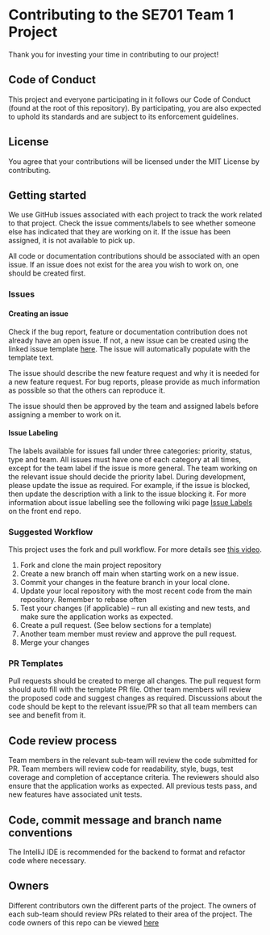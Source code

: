 # Contributing to the SE701 Team 1 Project

Thank you for investing your time in contributing to our project! 

## Code of Conduct
This project and everyone participating in it follows our Code of Conduct (found at the root of this repository). By participating, you are also expected to uphold its standards and are subject to its enforcement guidelines.

## License
You agree that your contributions will be licensed under the MIT License by contributing.

## Getting started
We use GitHub issues associated with each project to track the work related to that project. Check the issue comments/labels to see whether someone else has indicated that they are working on it. If the issue has been assigned, it is not available to pick up. 

All code or documentation contributions should be associated with an open issue. If an issue does not exist for the area you wish to work on, one should be created first.

### Issues 
#### Creating an issue
Check if the bug report, feature or documentation contribution does not already have an open issue. If not, a new issue can be created using the linked issue template [here](https://github.com/SE701-T1/frontend/blob/main/.github/issue_template.md). The issue will automatically populate with the template text.

The issue should describe the new feature request and why it is needed for a new feature request. For bug reports, please provide as much information as possible so that the others can reproduce it. 

The issue should then be approved by the team and assigned labels before assigning a member to work on it.

#### Issue Labeling
The labels available for issues fall under three categories: priority, status, type and team. All issues must have one of each category at all times, except for the team label if the issue is more general. The team working on the relevant issue should decide the priority label. During development, please update the issue as required. For example, if the issue is blocked, then update the description with a link to the issue blocking it. For more information about issue labelling see the following wiki page [Issue Labels](https://github.com/SE701-T1/frontend/wiki/Issue-Labels) on the front end repo.

### Suggested Workflow
This project uses the fork and pull workflow. For more details see [this video](https://www.youtube.com/watch?v=nT8KGYVurIU).

1. Fork and clone the main project repository 
2. Create a new branch off main when starting work on a new issue.
3. Commit your changes in the feature branch in your local clone.
4. Update your local repository with the most recent code from the main repository. Remember to rebase often
5. Test your changes (if applicable) – run all existing and new tests, and make sure the application works as expected. 
6. Create a pull request. (See below sections for a template) 
7. Another team member must review and approve the pull request.  
8. Merge your changes

### PR Templates
Pull requests should be created to merge all changes. The pull request form should auto fill with the template PR file. Other team members will review the proposed code and suggest changes as required. Discussions about the code should be kept to the relevant issue/PR so that all team members can see and benefit from it.

## Code review process
Team members in the relevant sub-team will review the code submitted for PR. Team members will review code for readability, style, bugs, test coverage and completion of acceptance criteria. The reviewers should also ensure that the application works as expected. All previous tests pass, and new features have associated unit tests.

## Code, commit message and branch name conventions
The IntelliJ IDE is recommended for the backend to format and refactor code where necessary.

## Owners
Different contributors own the different parts of the project. The owners of each sub-team should review PRs related to their area of the project. The code owners of this repo can be viewed [here](CODEOWNERS)

